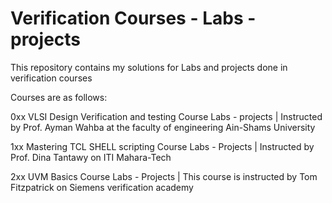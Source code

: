 # Verification Courses - Labs - projects

This repository contains my solutions for Labs and projects done in verification courses 

Courses are as follows:

0xx VLSI Design Verification and testing Course Labs - projects  | Instructed by Prof. Ayman Wahba at the faculty of engineering Ain-Shams University

1xx Mastering TCL SHELL scripting Course Labs - Projects  | Instructed by Prof. Dina Tantawy on ITI Mahara-Tech

2xx UVM Basics Course Labs - Projects | This course is instructed by Tom Fitzpatrick on Siemens verification academy
